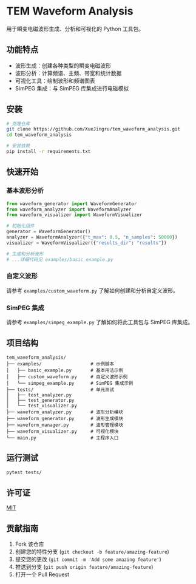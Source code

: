 # TEM Waveform Analysis

用于瞬变电磁波形生成、分析和可视化的 Python 工具包。

## 功能特点

- 波形生成：创建各种类型的瞬变电磁波形
- 波形分析：计算频谱、主频、带宽和统计数据
- 可视化工具：绘制波形和频谱图表
- SimPEG 集成：与 SimPEG 库集成进行电磁模拟

## 安装

```bash
# 克隆仓库
git clone https://github.com/XueJingru/tem_waveform_analysis.git
cd tem_waveform_analysis

# 安装依赖
pip install -r requirements.txt
```

## 快速开始

### 基本波形分析

```python
from waveform_generator import WaveformGenerator
from waveform_analyzer import WaveformAnalyzer
from waveform_visualizer import WaveformVisualizer

# 初始化组件
generator = WaveformGenerator()
analyzer = WaveformAnalyzer({"t_max": 0.5, "n_samples": 50000})
visualizer = WaveformVisualizer({"results_dir": "results"})

# 生成和分析波形
# ...详细代码见 examples/basic_example.py
```

### 自定义波形

请参考 `examples/custom_waveform.py` 了解如何创建和分析自定义波形。

### SimPEG 集成

请参考 `examples/simpeg_example.py` 了解如何将此工具包与 SimPEG 库集成。

## 项目结构

```
tem_waveform_analysis/
├── examples/                  # 示例脚本
│   ├── basic_example.py       # 基本用法示例
│   ├── custom_waveform.py     # 自定义波形示例
│   └── simpeg_example.py      # SimPEG 集成示例
├── tests/                     # 单元测试
│   ├── test_analyzer.py
│   ├── test_generator.py
│   └── test_visualizer.py
├── waveform_analyzer.py       # 波形分析模块
├── waveform_generator.py      # 波形生成模块
├── waveform_manager.py        # 波形管理模块
├── waveform_visualizer.py     # 可视化模块
└── main.py                    # 主程序入口
```

## 运行测试

```bash
pytest tests/
```

## 许可证

[MIT](LICENSE)

## 贡献指南

1. Fork 该仓库
2. 创建您的特性分支 (`git checkout -b feature/amazing-feature`)
3. 提交您的更改 (`git commit -m 'Add some amazing feature'`)
4. 推送到分支 (`git push origin feature/amazing-feature`)
5. 打开一个 Pull Request
